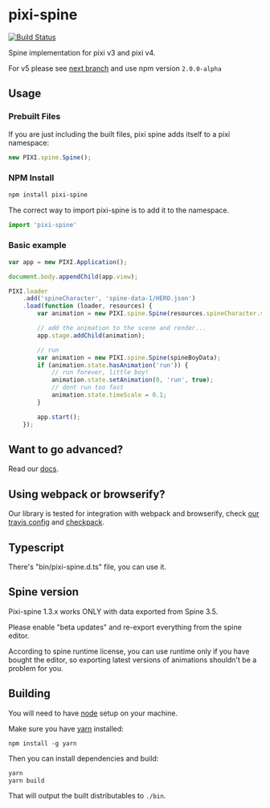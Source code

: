 # pixi-spine

[![Build Status](https://travis-ci.org/pixijs/pixi-spine.svg?branch=master)](https://travis-ci.org/pixijs/pixi-spine)

Spine implementation for pixi v3 and pixi v4.

For v5 please see [next branch](https://github.com/pixijs/pixi-spine/tree/next) and use npm version `2.0.0-alpha`

## Usage

### Prebuilt Files

If you are just including the built files, pixi spine adds itself to a pixi namespace:

```js
new PIXI.spine.Spine();
```

### NPM Install

```bash
npm install pixi-spine
```

The correct way to import pixi-spine is to add it to the namespace.

```js
import 'pixi-spine'
```

### Basic example

```js
var app = new PIXI.Application();

document.body.appendChild(app.view);

PIXI.loader
    .add('spineCharacter', 'spine-data-1/HERO.json')
    .load(function (loader, resources) {
        var animation = new PIXI.spine.Spine(resources.spineCharacter.spineData);

        // add the animation to the scene and render...
        app.stage.addChild(animation);

        // run
        var animation = new PIXI.spine.Spine(spineBoyData);
        if (animation.state.hasAnimation('run')) {
            // run forever, little boy!
            animation.state.setAnimation(0, 'run', true);
            // dont run too fast
            animation.state.timeScale = 0.1;
        }

        app.start();
    });
```

## Want to go advanced?

Read our [docs](examples/index.md).

## Using webpack or browserify?

Our library is tested for integration with webpack and browserify,
check [our travis config](.travis.yml) and [checkpack](http://github.com/cursedcoder/checkpack).

## Typescript

There's "bin/pixi-spine.d.ts" file, you can use it.

## Spine version

Pixi-spine 1.3.x works ONLY with data exported from Spine 3.5.

Please enable "beta updates" and re-export everything from the spine editor.

According to spine runtime license, you can use runtime only if you have bought the editor, so exporting latest versions of animations shouldn't be a problem for you.

## Building

You will need to have [node][node] setup on your machine.

Make sure you have [yarn][yarn] installed:

    npm install -g yarn

Then you can install dependencies and build:

```bash
yarn
yarn build
```

That will output the built distributables to `./bin`.

[node]:             https://nodejs.org/
[typescript]:       https://www.typescriptlang.org/
[yarn]:             https://yarnpkg.com
